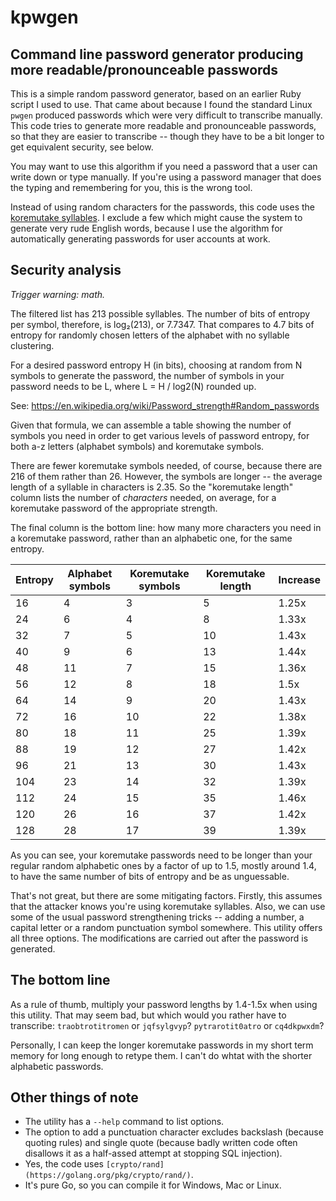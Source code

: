 # kpwgen

## Command line password generator producing more readable/pronounceable passwords

This is a simple random password generator, based on an earlier Ruby script I
used to use. That came about because I found the standard Linux `pwgen` produced
passwords which were very difficult to transcribe manually. This code tries to
generate more readable and pronounceable passwords, so that they are easier to
transcribe -- though they have to be a bit longer to get equivalent security,
see below.

You may want to use this algorithm if you need a password that a user can write 
down or type manually. If you're using a password manager that does the typing 
and remembering for you, this is the wrong tool.

Instead of using random characters for the passwords, this code uses the
[koremutake syllables](http://shorl.com/koremutake.php). I exclude a few which
might cause the system to generate very rude English words, because I use the 
algorithm for automatically generating passwords for user accounts at work.

## Security analysis

_Trigger warning: math._

The filtered list has 213 possible syllables. The number of bits of entropy per
symbol, therefore, is log₂(213), or 7.7347. That compares to 4.7 bits of
entropy for randomly chosen letters of the alphabet with no syllable clustering.

For a desired password entropy H (in bits), choosing at random from N symbols
to generate the password, the number of symbols in your password needs to be L,
where L = H / log2(N) rounded up.

See: <https://en.wikipedia.org/wiki/Password_strength#Random_passwords>

Given that formula, we can assemble a table showing the number of symbols you
need in order to get various levels of password entropy, for both a-z letters
(alphabet symbols) and koremutake symbols. 

There are fewer koremutake symbols needed, of course, because there are 216 of
them rather than 26. However, the symbols are longer -- the average length of a
syllable in characters is 2.35. So the "koremutake length" column lists the number of
_characters_ needed, on average, for a koremutake password of the appropriate strength.

The final column is the bottom line: how many more characters you need in a
koremutake password, rather than an alphabetic one, for the same entropy.

| Entropy | Alphabet symbols | Koremutake symbols | Koremutake length | Increase |
|---------|------------------|--------------------|-------------------|----------|
| 16 | 4 | 3 | 5 | 1.25x |
| 24 | 6 | 4 | 8 | 1.33x |
| 32 | 7 | 5 | 10 | 1.43x |
| 40 | 9 | 6 | 13 | 1.44x |
| 48 | 11 | 7 | 15 | 1.36x |
| 56 | 12 | 8 | 18 | 1.5x |
| 64 | 14 | 9 | 20 | 1.43x |
| 72 | 16 | 10 | 22 | 1.38x |
| 80 | 18 | 11 | 25 | 1.39x |
| 88 | 19 | 12 | 27 | 1.42x |
| 96 | 21 | 13 | 30 | 1.43x |
| 104 | 23 | 14 | 32 | 1.39x |
| 112 | 24 | 15 | 35 | 1.46x |
| 120 | 26 | 16 | 37 | 1.42x |
| 128 | 28 | 17 | 39 | 1.39x |

As you can see, your koremutake passwords need to be longer than your regular
random alphabetic ones by a factor of up to 1.5, mostly around 1.4, to have the
same number of bits of entropy and be as unguessable.

That's not great, but there are some mitigating factors. Firstly, this assumes
that the attacker knows you're using koremutake syllables. Also, we can use
some of the usual password strengthening tricks -- adding a number, a capital
letter or a random punctuation symbol somewhere. This utility offers all three
options. The modifications are carried out after the password is generated.

## The bottom line

As a rule of thumb, multiply your password lengths by 1.4-1.5x when using
this utility. That may seem bad, but which would you rather have to transcribe:
`traobtrotitromen` or `jqfsylgvyp`? `pytrarotit0atro` or `cq4dkpwxdm`?

Personally, I can keep the longer koremutake passwords in my short term memory
for long enough to retype them. I can't do whtat with the shorter alphabetic
passwords.

## Other things of note

 * The utility has a `--help` command to list options. 
 * The option to add a punctuation character excludes backslash (because
   quoting rules) and single quote (because badly written code often disallows it
   as a half-assed attempt at stopping SQL injection).
 * Yes, the code uses `[crypto/rand](https://golang.org/pkg/crypto/rand/)`.
 * It's pure Go, so you can compile it for Windows, Mac or Linux.

